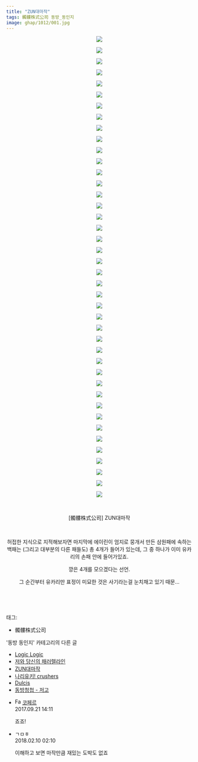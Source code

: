 ```yaml
---
title: "ZUN대마작"
tags: 髑髏株式公司 동방_동인지
image: ghap/1012/001.jpg
---
```

<div class="article">
<p style="text-align: center; clear: none; float: none;"><img src="{{ site.nasurl }}/ghap/1012/001.jpg"/></p>
<p style="text-align: center; clear: none; float: none;"><img src="{{ site.nasurl }}/ghap/1012/002.jpg"/></p>
<p style="text-align: center; clear: none; float: none;"><img src="{{ site.nasurl }}/ghap/1012/003.jpg"/></p>
<p style="text-align: center; clear: none; float: none;"><img src="{{ site.nasurl }}/ghap/1012/004.jpg"/></p>
<p style="text-align: center; clear: none; float: none;"><img src="{{ site.nasurl }}/ghap/1012/005.jpg"/></p>
<p style="text-align: center; clear: none; float: none;"><img src="{{ site.nasurl }}/ghap/1012/006.jpg"/></p>
<p style="text-align: center; clear: none; float: none;"><img src="{{ site.nasurl }}/ghap/1012/007.jpg"/></p>
<p style="text-align: center; clear: none; float: none;"><img src="{{ site.nasurl }}/ghap/1012/008.jpg"/></p>
<p style="text-align: center; clear: none; float: none;"><img src="{{ site.nasurl }}/ghap/1012/009.jpg"/></p>
<p style="text-align: center; clear: none; float: none;"><img src="{{ site.nasurl }}/ghap/1012/010.jpg"/></p>
<p style="text-align: center; clear: none; float: none;"><img src="{{ site.nasurl }}/ghap/1012/011.jpg"/></p>
<p style="text-align: center; clear: none; float: none;"><img src="{{ site.nasurl }}/ghap/1012/012.jpg"/></p>
<p style="text-align: center; clear: none; float: none;"><img src="{{ site.nasurl }}/ghap/1012/013.jpg"/></p>
<p style="text-align: center; clear: none; float: none;"><img src="{{ site.nasurl }}/ghap/1012/014.jpg"/></p>
<p style="text-align: center; clear: none; float: none;"><img src="{{ site.nasurl }}/ghap/1012/015.jpg"/></p>
<p style="text-align: center; clear: none; float: none;"><img src="{{ site.nasurl }}/ghap/1012/016.jpg"/></p>
<p style="text-align: center; clear: none; float: none;"><img src="{{ site.nasurl }}/ghap/1012/017.jpg"/></p>
<p style="text-align: center; clear: none; float: none;"><img src="{{ site.nasurl }}/ghap/1012/018.jpg"/></p>
<p style="text-align: center; clear: none; float: none;"><img src="{{ site.nasurl }}/ghap/1012/019.jpg"/></p>
<p style="text-align: center; clear: none; float: none;"><img src="{{ site.nasurl }}/ghap/1012/020.jpg"/></p>
<p style="text-align: center; clear: none; float: none;"><img src="{{ site.nasurl }}/ghap/1012/021.jpg"/></p>
<p style="text-align: center; clear: none; float: none;"><img src="{{ site.nasurl }}/ghap/1012/022.jpg"/></p>
<p style="text-align: center; clear: none; float: none;"><img src="{{ site.nasurl }}/ghap/1012/023.jpg"/></p>
<p style="text-align: center; clear: none; float: none;"><img src="{{ site.nasurl }}/ghap/1012/024.jpg"/></p>
<p style="text-align: center; clear: none; float: none;"><img src="{{ site.nasurl }}/ghap/1012/025.jpg"/></p>
<p style="text-align: center; clear: none; float: none;"><img src="{{ site.nasurl }}/ghap/1012/026.jpg"/></p>
<p style="text-align: center; clear: none; float: none;"><img src="{{ site.nasurl }}/ghap/1012/027.jpg"/></p>
<p style="text-align: center; clear: none; float: none;"><img src="{{ site.nasurl }}/ghap/1012/028.jpg"/></p>
<p style="text-align: center; clear: none; float: none;"><img src="{{ site.nasurl }}/ghap/1012/029.jpg"/></p>
<p style="text-align: center; clear: none; float: none;"><img src="{{ site.nasurl }}/ghap/1012/030.jpg"/></p>
<p style="text-align: center; clear: none; float: none;"><img src="{{ site.nasurl }}/ghap/1012/031.jpg"/></p>
<p style="text-align: center; clear: none; float: none;"><img src="{{ site.nasurl }}/ghap/1012/032.jpg"/></p>
<p style="text-align: center; clear: none; float: none;"><img src="{{ site.nasurl }}/ghap/1012/033.jpg"/></p>
<p style="text-align: center; clear: none; float: none;"><img src="{{ site.nasurl }}/ghap/1012/034.jpg"/></p>
<p style="text-align: center; clear: none; float: none;"><img src="{{ site.nasurl }}/ghap/1012/035.jpg"/></p>
<p style="text-align: center; clear: none; float: none;"><img src="{{ site.nasurl }}/ghap/1012/036.jpg"/></p>
<p style="text-align: center; clear: none; float: none;"><img src="{{ site.nasurl }}/ghap/1012/037.jpg"/></p>
<p style="text-align: center; clear: none; float: none;"><img src="{{ site.nasurl }}/ghap/1012/038.jpg"/></p>
<p style="text-align: center; clear: none; float: none;"><img src="{{ site.nasurl }}/ghap/1012/039.jpg"/></p>
<p style="text-align: center; clear: none; float: none;"><img src="{{ site.nasurl }}/ghap/1012/040.jpg"/></p>
<p style="text-align: center; clear: none; float: none;"><img src="{{ site.nasurl }}/ghap/1012/041.jpg"/></p>
<p style="text-align: center; clear: none; float: none;"><img src="{{ site.nasurl }}/ghap/1012/042.jpg"/></p>
<p style="text-align: center; clear: none; float: none;"><br/></p>
<p style="text-align: center; clear: none; float: none;">[髑髏株式公司] ZUN대마작</p>
<p style="text-align: center; clear: none; float: none;"><br/></p>
<p style="text-align: center; clear: none; float: none;">허접한 지식으로 지적해보자면 마지막에 에이린이 엄지로 뭉개서 만든 삼원패에 속하는 백패는 (그리고 대부분의 다른 패들도) 총 4개가 들어가 있는데, 그 중 하나가 이미 유카리의 손패 안에 들어가있죠.</p>
<p style="text-align: center; clear: none; float: none;">깡은 4개를 모으겠다는 선언.</p>
<p style="text-align: center; clear: none; float: none;">그 순간부터 유카리만 표정이 미묘한 것은 사기라는걸 눈치채고 있기 때문...</p>
<p style="text-align: center; clear: none; float: none;"><br/></p>
<p><br/></p>
</div><div class="tagTrail">
<p>태그: </p>
<ul>
<li>髑髏株式公司</li>
</ul>
</div><div class="another">
<p>'동방 동인지' 카테고리의 다른 글</p>
<ul>
<li><a href="/2016-07-22-ghap_1014">Logic Logic</a></li>
<li><a href="/2016-07-22-ghap_1013">저와 당신의 패러렐라인</a></li>
<li><a href="/2016-07-22-ghap_1012">ZUN대마작</a></li>
<li><a href="/2016-07-22-ghap_1011">나리유키! crushers</a></li>
<li><a href="/2016-07-22-ghap_1010">Dulcis</a></li>
<li><a href="/2016-07-22-ghap_1009">동방청첩 - 저고</a></li>
</ul>
</div><div class="cb_module cb_fluid">
<div class="cb_wrt cb_profile">
<div class="comment">
<ul>
<li class="cb_thumb_off" id="comment15087742">
<div class="cb_comment_area">
<div class="cb_info_area">
<div class="cb_section">
<span class="cb_nick_name"><img alt="Favicon of http://blog.naver.com/berpo77/221060134998" height="16" onerror="this.onerror=null;this.parentNode.removeChild(this)" src="http://blog.naver.com/favicon.ico" width="16"/> <a href="http://blog.naver.com/berpo77/221060134998" onclick="return openLinkInNewWindow(this)">코페르</a></span>
</div>
<div class="cb_section">
<span class="cb_date">2017.09.21 14:11 </span>
</div>
</div>
<div class="cb_dsc_comment">
<p class="cb_dsc">
											죠죠!
										</p>
</div>
</div></li>
<li class="cb_thumb_off" id="comment15196411">
<div class="cb_comment_area">
<div class="cb_info_area">
<div class="cb_section">
<span class="cb_nick_name">ㄱㅁㅎ</span>
</div>
<div class="cb_section">
<span class="cb_date">2018.02.10 02:10 </span>
</div>
</div>
<div class="cb_dsc_comment">
<p class="cb_dsc">
											이해하고 보면 마작만큼 재밌는 도박도 없죠
										</p>
</div>
</div></li>
</ul>
</div>
</div><!-- commentList close -->
</div>